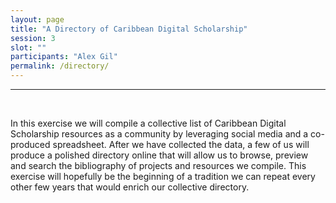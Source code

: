 ```yaml
---
layout: page
title: "A Directory of Caribbean Digital Scholarship"
session: 3
slot: ""
participants: "Alex Gil"
permalink: /directory/
---
```



---

<br>

In this exercise we will compile a collective list of Caribbean Digital Scholarship resources as a community by leveraging social media and a co-produced spreadsheet. After we have collected the data, a few of us will produce a polished directory online that will allow us to browse, preview and search the bibliography of projects and resources we compile. This exercise will hopefully be the beginning of a tradition we can repeat every other few years that would enrich our collective directory.